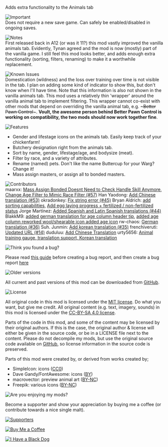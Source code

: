 Adds extra functionality to the Animals tab

![Important](https://banners.karel-kroeze.nl/title/Important.png)  
Does not require a new save game.
Can safely be enabled/disabled in ongoing saves.

![Notes](https://banners.karel-kroeze.nl/title/Notes.png)  
First released back in A12 (or was it 11?) this mod vastly improved the vanilla animals tab. Evidently, Tynan agreed and the mod is now (mostly) part of the vanilla game. I still feel this mod looks better, and adds enough extra functionality (sorting, filters, renaming) to make it a worthwhile replacement.

![Known Issues](https://banners.karel-kroeze.nl/title/Known%20Issues.png)  
Domestication (wildness) and the loss over training over time is not visible in the tab. I plan on adding some kind of indicator to show this, but don't know when I'll have time. Note that this information is also not shown in the vanilla animals tab.
This mod uses a relatively thin 'wrapper' around the vanilla animal tab to implement filtering. This wrapper cannot co-exist with other mods that depend on overriding the vanilla animal tab, e.g. ~~~Better Pawn Control~~~.
**Voult, the awesome person behind Better Pawn Control is working on compatibility, the two mods should now work together fine**.

![Features](https://banners.karel-kroeze.nl/title/Features.png)  
- Gender and lifestage icons on the animals tab. Easily keep track of your chickenfarm!
- Butchery designation right from the animals tab.
- Sort by name, gender, lifestage/age, and bodysize (meat).
- Filter by race, and a variety of attributes.
- Rename (named) pets. Don't like the name Buttercup for your Warg? Change it!
- Mass assign masters, or assign all to bonded masters.

![Contributors](https://banners.karel-kroeze.nl/title/Contributors.png)  
maarxx: [Mass Assign Bonded Doesnt Need to Check Handle Skill Anymore](https://github.com/fluffy-mods/AnimalTab/commit/9b72717), [Change Age Filter to Mimic Race Filter (#57)](https://github.com/fluffy-mods/AnimalTab/commit/99d9942)
Han Yaodong: [Add Chinese translation (#53)](https://github.com/fluffy-mods/AnimalTab/commit/15437da)
okradonkey: [Fix string error (#45)](https://github.com/fluffy-mods/AnimalTab/commit/b13abf5)
Bryan Aldrich: [add sorting capabilities](https://github.com/fluffy-mods/AnimalTab/commit/4104ae0), [Add egg laying progress + fertilized / non-fertilized status](https://github.com/fluffy-mods/AnimalTab/commit/3188244)
Jorge Martínez: [Added Spanish and Latin Spanish translations (#44)](https://github.com/fluffy-mods/AnimalTab/commit/912a7ad)
BlakkM9: [added german translation for age column header tip](https://github.com/fluffy-mods/AnimalTab/commit/3aee380), [added age column reworked wool/shearable icon added age icon](https://github.com/fluffy-mods/AnimalTab/commit/1e32ced)
rw-chaos: [German translation (#36)](https://github.com/fluffy-mods/AnimalTab/commit/24c851f)
Suh. Junmin: [Add korean translation (#35)](https://github.com/fluffy-mods/AnimalTab/commit/98c6df6)
frenchiveruti: [Updated URL (#14)](https://github.com/fluffy-mods/AnimalTab/commit/fb8f48f)
duduluu: [Add Chinese Translation](https://github.com/fluffy-mods/AnimalTab/commit/2d10095)
urty5656: [Animal training gauge, translation support, Korean translation](https://github.com/fluffy-mods/AnimalTab/commit/4475734)


![Think you found a bug?](https://banners.karel-kroeze.nl/title/Think%20you%20found%20a%20bug%3F.png)  

Please read [this guide](http://steamcommunity.com/sharedfiles/filedetails/?id=725234314) before creating a bug report,
and then create a bug report [here](https://github.com/fluffy-mods/AnimalTab/issues)

![Older versions](https://banners.karel-kroeze.nl/title/Older%20versions.png)  

All current and past versions of this mod can be downloaded from [GitHub](https://github.com/fluffy-mods/AnimalTab/releases).

![License](https://banners.karel-kroeze.nl/title/License.png)  

All original code in this mod is licensed under the [MIT license](https://opensource.org/licenses/MIT). Do what you want, but give me credit.
All original content (e.g. text, imagery, sounds) in this mod is licensed under the [CC-BY-SA 4.0 license](http://creativecommons.org/licenses/by-sa/4.0/).

Parts of the code in this mod, and some of the content may be licensed by their original authors. If this is the case, the original author & license will either be given in the source code, or be in a LICENSE file next to the content. Please do not decompile my mods, but use the original source code available on [GitHub](https://github.com/fluffy-mods/AnimalTab/), so license information in the source code is preserved.

Parts of this mod were created by, or derived from works created by;
- SimpleIcon: icons ([CC0](https://simpleicons.org/))
- Dave Gandy/FontAwesome: icons ([BY](http://fontawesome.io/))
- macrovector: preview animal art ([BY-NC](https://www.freepik.com/macrovector))
- Freepik: various icons ([BY-NC](http://www.flaticon.com/authors/freepik))


![Are you enjoying my mods?](https://banners.karel-kroeze.nl/title/Are%20you%20enjoying%20my%20mods%3F.png)  

Become a supporter and show your appreciation by buying me a coffee (or contribute towards a nice single malt).

[![Supporters](https://banners.karel-kroeze.nl/donations.png)](https://ko-fi.com/fluffymods)

[![Buy Me a Coffee](https://i.imgur.com/6P7Ap79.gif)](https://ko-fi.com/fluffymods)

[![I Have a Black Dog](https://i.ibb.co/ss59Rwy/New-Project-2.png)](https://www.youtube.com/watch?v=XiCrniLQGYc)
